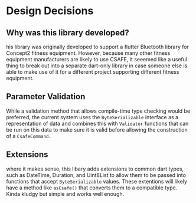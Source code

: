 
# Design Decisions

## Why was this library developed?

his library was originally developed to support a flutter Bluetooth library for Concept2 fitness equipment. However, because many other fitness equipment manufacturers are likely to use CSAFE, it seeemed like a useful thing to break out into a separate dart-only library in case someone else is able to make use of it for a different project supporting different fitness equipment.



## Parameter Validation

While a validation method that allows compile-time type checking would be preferred, the current system uses the `ByteSerializable` interface as a representation of data and combines this with `Validator` functions that can be run on this data to make sure it is valid before allowing the construction of a `CsafeCommand`.



## Extensions

where it makes sense, this libary adds extensions to common dart types, such as DateTime, Duration, and Uint8List to allow them to be passed into functions that accept `ByteSerializable` values. These extentions will likely have a method like `asCsafe()` that converts them to a compatible type. Kinda kludgy but simple and works well enough.

